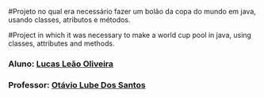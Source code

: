#Projeto no qual era necessário fazer um bolão da copa do mundo em java, usando classes, atributos e métodos.

#Project in which it was necessary to make a world cup pool in java, using classes, attributes and methods.


### Aluno: [Lucas Leão Oliveira](https://github.com/LucasLeaoOliveira)
### Professor: [Otávio Lube Dos Santos](https://github.com/otaviolube)



